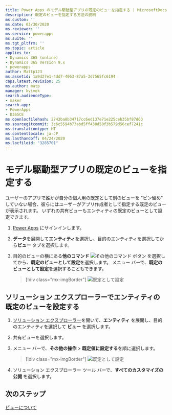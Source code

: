 ```yaml
---
title: Power Apps のモデル駆動型アプリの既定のビューを指定する | MicrosoftDocs
description: 既定のビューを指定する方法の説明
ms.custom: ''
ms.date: 03/30/2020
ms.reviewer: ''
ms.service: powerapps
ms.suite: ''
ms.tgt_pltfrm: ''
ms.topic: article
applies_to:
- Dynamics 365 (online)
- Dynamics 365 Version 9.x
- powerapps
author: Mattp123
ms.assetid: 1a9d27e1-4dd7-4063-87a5-3d7565fc6194
caps.latest.revision: 25
ms.author: matp
manager: kvivek
search.audienceType:
- maker
search.app:
- PowerApps
- D365CE
ms.openlocfilehash: 2742ba8b34717cc6ed137e71e225ceb35bf87d63
ms.sourcegitcommit: 3c6c5594b73abd5ff438d50f3b579d56cef7241c
ms.translationtype: HT
ms.contentlocale: ja-JP
ms.lasthandoff: 04/24/2020
ms.locfileid: "3285701"
---
```

# <a name="specify-a-model-driven-app-default-view"></a>モデル駆動型アプリの既定のビューを指定する

<a name="BKMK_SetDefaultView"></a>   

ユーザーのアプリで誰かが自分の個人用の既定として別のビューを "ピン留め" していない場合、彼らにはユーザーがアプリ作成者として指定する既定のビューが表示されます。 いずれの共有ビューもエンティティの既定のビューとして設定できます。  
  
1.  [Power Apps](https://make.powerapps.com/?utm_source=padocs&utm_medium=linkinadoc&utm_campaign=referralsfromdoc) にサインインします。  

2.  **データ**を展開して**エンティティ**を選択し、目的のエンティティを選択してから**ビュー** タブを選択します。

3.  目的のビューの横にある**他のコマンド** ![その他のコマンド ボタン](media/more-commands.gif "フォームの その他のコマンド ボタン") を選択してから、**既定のビューとして設定**を選択します。 メニュー バーで、**既定のビューとして設定**を選択することもできます。

    > [!div class="mx-imgBorder"] 
    > ![既定として設定](media/set-as-default-menu-maker.png)

## <a name="set-the-default-view-for-an-entity-in-solution-explorer"></a>ソリューション エクスプローラーでエンティティの既定のビューを設定する 
  
1.  [ソリューション エクスプローラー](advanced-navigation.md#solution-explorer)を開いて、**エンティティ** を展開し、目的のエンティティを選択して **ビュー** を選択します。    
  
2.  共有ビューを選択します。  
  
3.  メニュー バーで、**その他の操作** > **既定値に設定する**を順に選択します。  

    > [!div class="mx-imgBorder"] 
    > ![既定として設定](media/set-as-default-menu.png)
  
4.  ソリューション エクスプローラー ツール バーで、**すべてのカスタマイズの公開** を選択します。  

## <a name="next-steps"></a>次のステップ
[ビューについて](create-edit-views.md)
